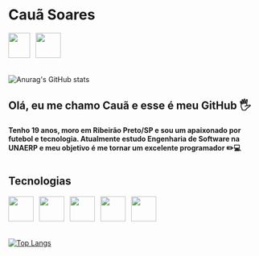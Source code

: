 # **Cauã Soares**

<div>
<img src="https://cdn.jsdelivr.net/gh/devicons/devicon/icons/linkedin/linkedin-original.svg" width="43" height="50" />
&ensp;<a href = "mailto:casoares016@gmail.com"><img src="https://cdn.icon-icons.com/icons2/272/PNG/512/Gmail_29991.png" width="50" height="50" target="_blank"></a>
</div>
<br/>

![Anurag's GitHub stats](https://github-readme-stats.vercel.app/api?username=ocsoares&show_icons=true&theme=tokyonight)


## Olá, eu me chamo Cauã e esse é meu GitHub 🖐️

#### Tenho 19 anos, moro em Ribeirão Preto/SP e sou um apaixonado por futebol e tecnologia. Atualmente estudo Engenharia de Software na UNAERP e meu objetivo é me tornar um excelente programador ✏️💻

#

## Tecnologias

<div>
<img src="https://cdn.jsdelivr.net/gh/devicons/devicon/icons/html5/html5-original.svg" width="50" height="50" />
&ensp;<img src="https://cdn.jsdelivr.net/gh/devicons/devicon/icons/css3/css3-original.svg" width="50" height="50" />
&ensp;<img src="https://cdn.jsdelivr.net/gh/devicons/devicon/icons/c/c-original.svg" width="50" height="50" />
&ensp;<img src="https://cdn.jsdelivr.net/gh/devicons/devicon/icons/javascript/javascript-original.svg" width="50" height="50" />
&ensp;<img src="https://cdn.jsdelivr.net/gh/devicons/devicon/icons/nodejs/nodejs-original.svg" width="50" height="50" />
</div>

<br/>

[![Top Langs](https://github-readme-stats.vercel.app/api/top-langs/?username=ocsoares&layout=compact&theme=tokyonight)](https://github.com/ocsoares/github-readme-stats)
